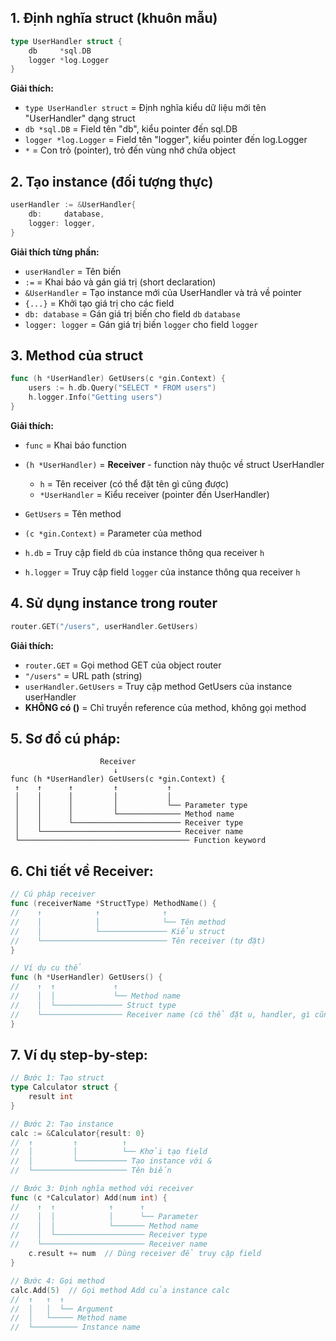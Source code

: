  ## 1. **Định nghĩa struct (khuôn mẫu)**

```go
type UserHandler struct {
    db     *sql.DB      
    logger *log.Logger  
}
```

**Giải thích:**

- `type UserHandler struct` = Định nghĩa kiểu dữ liệu mới tên "UserHandler" dạng struct
- `db *sql.DB` = Field tên "db", kiểu pointer đến sql.DB
- `logger *log.Logger` = Field tên "logger", kiểu pointer đến log.Logger
- `*` = Con trỏ (pointer), trỏ đến vùng nhớ chứa object

## 2. **Tạo instance (đối tượng thực)**

```go
userHandler := &UserHandler{
    db:     database,
    logger: logger,
}
```

**Giải thích từng phần:**

- `userHandler` = Tên biến
- `:=` = Khai báo và gán giá trị (short declaration)
- `&UserHandler` = Tạo instance mới của UserHandler và trả về pointer
- `{...}` = Khởi tạo giá trị cho các field
- `db: database` = Gán giá trị biến cho field `db` `database`
- `logger: logger` = Gán giá trị biến `logger` cho field `logger`

## 3. **Method của struct**

```go
func (h *UserHandler) GetUsers(c *gin.Context) {
    users := h.db.Query("SELECT * FROM users")
    h.logger.Info("Getting users")
}
```

**Giải thích:**

- `func` = Khai báo function

- `(h *UserHandler)` = **Receiver** - function này thuộc về struct UserHandler
  
  - `h` = Tên receiver (có thể đặt tên gì cũng được)
  - `*UserHandler` = Kiểu receiver (pointer đến UserHandler)

- `GetUsers` = Tên method

- `(c *gin.Context)` = Parameter của method

- `h.db` = Truy cập field `db` của instance thông qua receiver `h`

- `h.logger` = Truy cập field `logger` của instance thông qua receiver `h`

## 4. **Sử dụng instance trong router**

```go
router.GET("/users", userHandler.GetUsers)
```

**Giải thích:**

- `router.GET` = Gọi method GET của object router
- `"/users"` = URL path (string)
- `userHandler.GetUsers` = Truy cập method GetUsers của instance userHandler
- **KHÔNG có ()** = Chỉ truyền reference của method, không gọi method

## 5. **Sơ đồ cú pháp:**

```
                    Receiver
                       ↓
func (h *UserHandler) GetUsers(c *gin.Context) {
 ↑    ↑      ↑         ↑           ↑
 │    │      │         │           │
 │    │      │         │           └── Parameter type
 │    │      │         └────────────── Method name  
 │    │      └──────────────────────── Receiver type
 │    └─────────────────────────────── Receiver name
 └────────────────────────────────────── Function keyword
```

## 6. **Chi tiết về Receiver:**

```go
// Cú pháp receiver
func (receiverName *StructType) MethodName() {
//    ↑            ↑              ↑
//    │            │              └── Tên method
//    │            └─────────────── Kiểu struct  
//    └──────────────────────────── Tên receiver (tự đặt)
}

// Ví dụ cụ thể
func (h *UserHandler) GetUsers() {
//    ↑  ↑             ↑
//    │  │             └── Method name
//    │  └─────────────── Struct type
//    └────────────────── Receiver name (có thể đặt u, handler, gì cũng được)
}
```

## 7. **Ví dụ step-by-step:**

```go
// Bước 1: Tạo struct
type Calculator struct {
    result int
}

// Bước 2: Tạo instance
calc := &Calculator{result: 0}
//  ↑         ↑          ↑
//  │         │          └── Khởi tạo field
//  │         └─────────── Tạo instance với &
//  └───────────────────── Tên biến

// Bước 3: Định nghĩa method với receiver
func (c *Calculator) Add(num int) {
//    ↑  ↑            ↑      ↑
//    │  │            │      └── Parameter
//    │  │            └─────── Method name
//    │  └──────────────────── Receiver type
//    └─────────────────────── Receiver name
    c.result += num  // Dùng receiver để truy cập field
}

// Bước 4: Gọi method
calc.Add(5)  // Gọi method Add của instance calc
//  ↑   ↑  ↑
//  │   │  └── Argument
//  │   └───── Method name
//  └────────── Instance name
```
